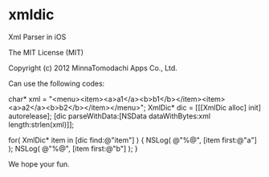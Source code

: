 xmldic
======

Xml Parser in iOS

The MIT License (MIT)

Copyright (c) 2012 MinnaTomodachi Apps Co., Ltd.

Can use the following codes:

  char*   xml = "&lt;menu&gt;&lt;item&gt;&lt;a&gt;a1&lt;/a&gt;&lt;b&gt;b1&lt;/b&gt;&lt;/item&gt;&lt;item&gt;&lt;a&gt;a2&lt;/a&gt;&lt;b&gt;b2&lt;/b&gt;&lt;/item&gt;&lt;/menu&gt;";
  XmlDic* dic = [[[XmlDic alloc] init] autorelease];
  [dic parseWithData:[NSData dataWithBytes:xml length:strlen(xml)]];

  for( XmlDic* item in [dic find:@"item"] )
  {
      NSLog( @"%@", [item first:@"a"] );
      NSLog( @"%@", [item first:@"b"] );
  }

We hope your fun.